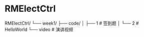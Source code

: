 # RMElectCtrl
RMElectCtrl/
└── week1/
    ├── code/
    │   ├── 1 # 签到题
    │   └── 2 # HelloWorld
    └── video # 演讲视频
